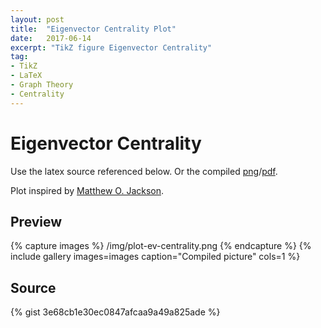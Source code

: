 ```yaml
---
layout: post
title:  "Eigenvector Centrality Plot"
date:   2017-06-14
excerpt: "TikZ figure Eigenvector Centrality"
tag:
- TikZ
- LaTeX
- Graph Theory
- Centrality
---
```


# Eigenvector Centrality
Use the latex source referenced below. Or the compiled [png](/img/plot-ev-centrality.png)/[pdf](/img/plot-ev-centrality.pdf).

Plot inspired by [Matthew O. Jackson](https://www.coursera.org/learn/social-economic-networks/lecture/OiK9a/2-4-centrality-eigenvector-measures).

## Preview
{% capture images %}
	/img/plot-ev-centrality.png
{% endcapture %}
{% include gallery images=images caption="Compiled picture" cols=1 %}

## Source
{% gist 3e68cb1e30ec0847afcaa9a49a825ade %}

